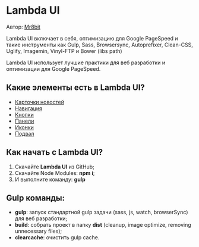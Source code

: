 <h1>Lambda UI</h1>



<p>Автор: <a href="https://github.com/mr8bit" target="_blank">Mr8bit</a> </p>

<p>Lambda UI включает в себя, оптимизацию для  Google PageSpeed и такие инструменты как 
  Gulp, Sass, Browsersync, Autoprefixer, Clean-CSS, Uglify, Imagemin, Vinyl-FTP и Bower 
  (libs path)</p>
<p>Lambda UI использует лучшие практики для веб разработки и оптимизации для Google PageSpeed.</p>


<h2>Какие элементы есть в Lambda UI? </h2>
<ul>
    <li><a href="app/blocks/card/card.md"> Карточки новостей</a></li>
    <li><a href="app/blocks/navigation/navigations.md"> Навигация</a></li>
    <li><a href="app/blocks/navigation/navigations.md"> Кнопки</a></li>
    <li><a href="app/blocks/navigation/navigations.md"> Панели</a></li>
    <li><a href="app/blocks/navigation/navigations.md"> Иконки</a></li>
    <li><a href="app/blocks/navigation/navigations.md"> Подвал</a></li>
</ul>


<h2>Как начать с  Lambda UI? </h2>
<ol>
	<li>Скачайте  <strong>Lambda UI</strong> из GitHub;</li>
	<li>Скачайте Node Modules: <strong>npm i</strong>;</li>
	<li>И выполните команду: <strong>gulp</strong></li>
</ol>

<h2>Gulp команды:</h2>

<ul>
	<li><strong>gulp</strong>: запуск стандартной  gulp задачи (sass, js, watch, browserSync) для веб разработки;</li>
	<li><strong>build</strong>: собрать проект в папку <strong>dist</strong> (cleanup, image optimize, removing unnecessary files);</li>
	<li><strong>clearcache</strong>: очистить gulp cache.</li>
</ul>

